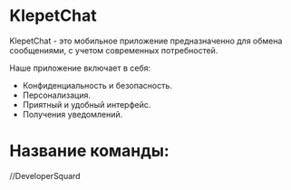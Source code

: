 # KlepetChat
KlepetChat  - это мобильное приложение предназначенно для обмена сообщениями, 
с учетом современных потребностей.

Наше приложение включает в себя:
 - Конфиденциальность и безопасность.
 - Персонализация.
 - Приятный и удобный интерфейс.
 - Получения уведомлений.

# Название команды: 

//DeveloperSquard


